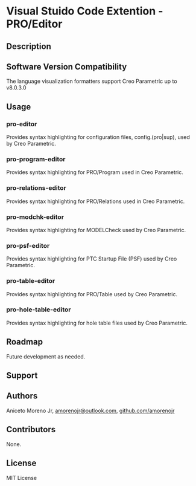 # Visual Stuido Code Extention - PRO/Editor

## Description

## Software Version Compatibility
The language visualization formatters support Creo Parametric up to v8.0.3.0

## Usage
### pro-editor
Provides syntax highlighting for configuration files, config.(pro|sup), used by Creo Parametric.


### pro-program-editor
Provides syntax highlighting for PRO/Program used in Creo Parametric.


### pro-relations-editor
Provides syntax highlighting for PRO/Relations used in Creo Parametric.


### pro-modchk-editor
Provides syntax highlighting for MODELCheck used by Creo Parametric.


### pro-psf-editor
Provides syntax highlighting for PTC Startup File (PSF) used by Creo Parametric.


### pro-table-editor
Provides syntax highlighting for PRO/Table used by Creo Parametric.


### pro-hole-table-editor
Provides syntax highlighting for hole table files used by Creo Parametric.


## Roadmap
Future development as needed.

## Support


## Authors
Aniceto Moreno Jr, [amorenojr@outlook.com](mailto:amorenojr@outlook.com), [github.com/amorenojr](https://github.com/amorenojr/)

## Contributors
None.

## License
MIT License
